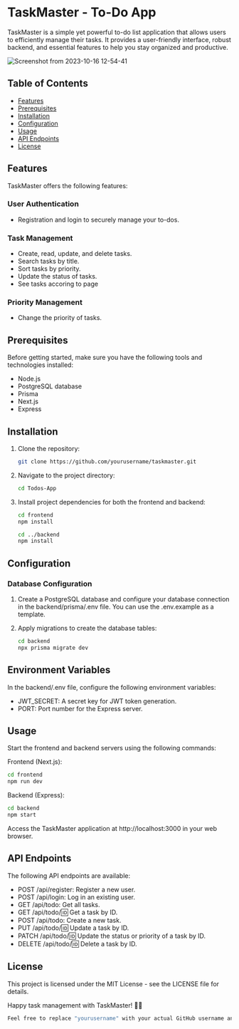 # TaskMaster - To-Do App

TaskMaster is a simple yet powerful to-do list application that allows users to efficiently manage their tasks. It provides a user-friendly interface, robust backend, and essential features to help you stay organized and productive.

![Screenshot from 2023-10-16 12-54-41](https://github.com/Code12Git/Todos-App/assets/108590542/b0e9763c-66c2-45ad-ba37-9cdd229a01c5)


## Table of Contents
- [Features](#features)
- [Prerequisites](#prerequisites)
- [Installation](#installation)
- [Configuration](#configuration)
- [Usage](#usage)
- [API Endpoints](#api-endpoints)
- [License](#license)

## Features

 TaskMaster offers the following features:

### User Authentication
- Registration and login to securely manage your to-dos.

### Task Management
- Create, read, update, and delete tasks.
- Search tasks by title.
- Sort tasks by priority.
- Update the status of tasks.
- See tasks accoring to page

### Priority Management
- Change the priority of tasks.

## Prerequisites

Before getting started, make sure you have the following tools and technologies installed:

- Node.js
- PostgreSQL database
- Prisma
- Next.js
- Express

## Installation

1. Clone the repository:
   ```bash
   git clone https://github.com/yourusername/taskmaster.git

2. Navigate to the project directory:
   ```bash
   cd Todos-App

3. Install project dependencies for both the frontend and backend:
   ```bash
   cd frontend
   npm install

   cd ../backend
   npm install

## Configuration

### Database Configuration

1. Create a PostgreSQL database and configure your database connection in the backend/prisma/.env file. You can use the .env.example as a template.

2. Apply migrations to create the database tables:   
    ```bash
   cd backend
   npx prisma migrate dev

## Environment Variables
In the backend/.env file, configure the following environment variables:

- JWT_SECRET: A secret key for JWT token generation.
- PORT: Port number for the Express server.
    
## Usage
Start the frontend and backend servers using the following commands:

Frontend (Next.js):

 ```bash
cd frontend
npm run dev
 ```

Backend (Express):
 ```bash
cd backend
npm start
```

Access the TaskMaster application at http://localhost:3000 in your web browser.

## API Endpoints

The following API endpoints are available:

- POST /api/register: Register a new user.
- POST /api/login: Log in an existing user.
- GET /api/todo: Get all tasks.
- GET /api/todo/:id: Get a task by ID.
- POST /api/todo: Create a new task.
- PUT /api/todo/:id: Update a task by ID.
- PATCH /api/todo/:id: Update the status or priority of a task by ID.
- DELETE /api/todo/:id: Delete a task by ID.

## License

This project is licensed under the MIT License - see the LICENSE file for details.

Happy task management with TaskMaster! 📝🚀

```bash
Feel free to replace "yourusername" with your actual GitHub username and customize any other parts of the README as needed.




